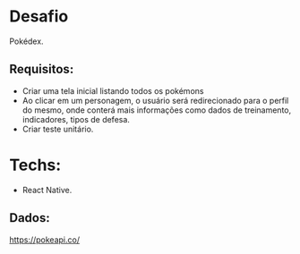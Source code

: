 # Desafio
Pokédex.

## Requisitos:
- Criar uma tela inicial listando todos os pokémons<br>
- Ao clicar em um personagem, o usuário será redirecionado para o perfil do mesmo, onde conterá mais informações como dados de treinamento, indicadores, tipos de defesa.
- Criar teste unitário.

# Techs: 
- React Native.

## Dados:
https://pokeapi.co/
